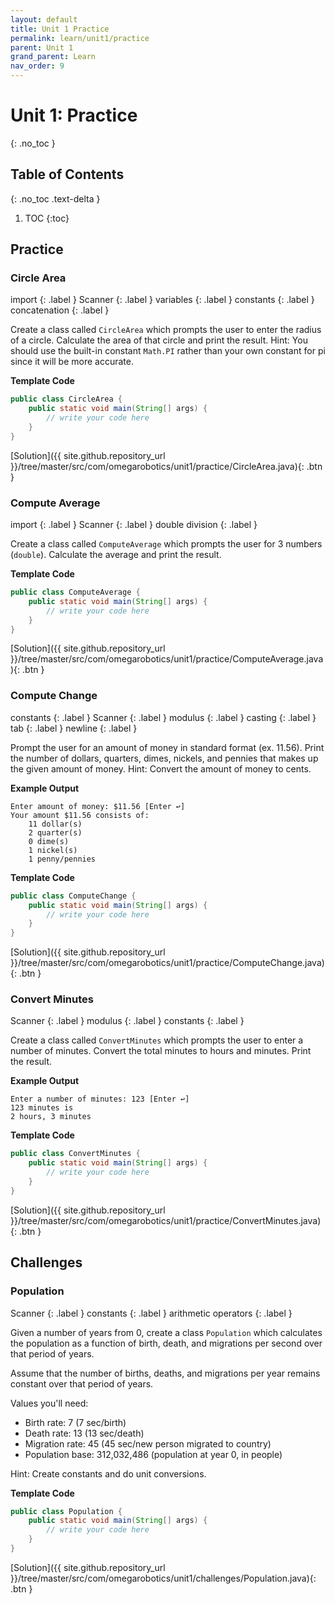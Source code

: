 ```yaml
---
layout: default
title: Unit 1 Practice
permalink: learn/unit1/practice
parent: Unit 1
grand_parent: Learn
nav_order: 9
---
```


# Unit 1: Practice
{: .no_toc }

## Table of Contents
{: .no_toc .text-delta }

1. TOC
{:toc}

## Practice

### Circle Area
import
{: .label }
Scanner
{: .label }
variables
{: .label }
constants
{: .label }
concatenation
{: .label }

Create a class called `CircleArea` which prompts the user to enter the radius of a circle.
Calculate the area of that circle and print the result. Hint: You should use the built-in constant
`Math.PI` rather than your own constant for pi since it will be more accurate.

**Template Code**
```java
public class CircleArea {
    public static void main(String[] args) {
        // write your code here
    }
}
```

[Solution]({{ site.github.repository_url }}/tree/master/src/com/omegarobotics/unit1/practice/CircleArea.java){: .btn }


### Compute Average
import
{: .label }
Scanner
{: .label }
double division
{: .label }

Create a class called `ComputeAverage` which prompts the user for 3 numbers (`double`).
Calculate the average and print the result.

**Template Code**
```java
public class ComputeAverage {
    public static void main(String[] args) {
        // write your code here
    }
}
```

[Solution]({{ site.github.repository_url }}/tree/master/src/com/omegarobotics/unit1/practice/ComputeAverage.java){: .btn }

### Compute Change
constants
{: .label }
Scanner
{: .label }
modulus
{: .label }
casting
{: .label }
tab
{: .label }
newline
{: .label }

Prompt the user for an amount of money in standard format (ex. 11.56).
Print the number of dollars, quarters, dimes, nickels, and
pennies that makes up the given amount of money.
Hint: Convert the amount of money to cents.

**Example Output**
```
Enter amount of money: $11.56 [Enter ↩]
Your amount $11.56 consists of:
    11 dollar(s)
    2 quarter(s)
    0 dime(s)
    1 nickel(s)
    1 penny/pennies
```

**Template Code**
```java
public class ComputeChange {
    public static void main(String[] args) {
        // write your code here
    }
}
```

[Solution]({{ site.github.repository_url }}/tree/master/src/com/omegarobotics/unit1/practice/ComputeChange.java){: .btn }

### Convert Minutes

Scanner
{: .label }
modulus
{: .label }
constants
{: .label }

Create a class called `ConvertMinutes` which prompts the user to enter a number of minutes.
Convert the total minutes to hours and minutes. Print the result.

**Example Output**
```
Enter a number of minutes: 123 [Enter ↩]
123 minutes is
2 hours, 3 minutes
```

**Template Code**
```java
public class ConvertMinutes {
    public static void main(String[] args) {
        // write your code here
    }
}
```

[Solution]({{ site.github.repository_url }}/tree/master/src/com/omegarobotics/unit1/practice/ConvertMinutes.java){: .btn }

## Challenges

### Population

Scanner
{: .label }
constants
{: .label }
arithmetic operators
{: .label }

Given a number of years from 0, create a class `Population`
which calculates the population as a function of birth, death, and
migrations per second over that period of years.

Assume that the number of births, deaths, and migrations
per year remains constant over that period of years.

Values you'll need:
- Birth rate: 7 (7 sec/birth)
- Death rate: 13 (13 sec/death)
- Migration rate: 45 (45 sec/new person migrated to country)
- Population base: 312,032,486 (population at year 0, in people)

Hint: Create constants and do unit conversions.

**Template Code**
```java
public class Population {
    public static void main(String[] args) {
        // write your code here
    }
}
```

[Solution]({{ site.github.repository_url }}/tree/master/src/com/omegarobotics/unit1/challenges/Population.java){: .btn }